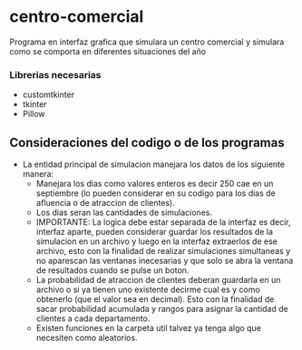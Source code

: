 # centro-comercial
Programa en interfaz grafica que simulara un centro comercial y simulara como se comporta en diferentes situaciones del año


### Librerias necesarias

- customtkinter
- tkinter
- Pillow



## Consideraciones del codigo o de los programas

- La entidad principal de simulacion manejara los datos de los siguiente manera:
  - Manejara los dias como valores enteros es decir 250 cae en un septiembre (lo pueden considerar en su codigo para los dias de afluencia o de atraccion de clientes).
  - Los dias seran las cantidades de simulaciones.
  - IMPORTANTE: La logica debe estar separada de la interfaz es decir, interfaz aparte, pueden considerar guardar los resultados de la simulacion en un archivo y luego en la interfaz extraerlos de ese archivo, esto con la finalidad de realizar simulaciones simultaneas y no aparescan las ventanas inecesarias y que solo se abra la ventana de resultados cuando se pulse un boton.
  - La probabilidad de atraccion de clientes deberan guardarla en un archivo o si ya tienen uno existente decirme cual es y como obtenerlo (que el valor sea en decimal). Esto con la finalidad de sacar probabilidad acumulada y rangos para asignar la cantidad de clientes a cada departamento.
  - Existen funciones en la carpeta util talvez ya tenga algo que necesiten como aleatorios.
  

